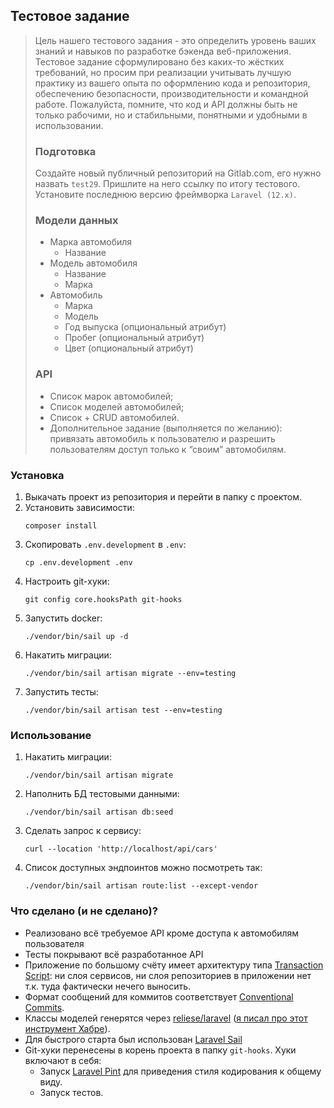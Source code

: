## Тестовое задание

> Цель нашего тестового задания - это определить уровень ваших знаний и навыков по разработке бэкенда веб-приложения. Тестовое задание сформулировано без каких-то жёстких требований, но просим при реализации учитывать лучшую практику из вашего опыта по оформлению кода и репозитория, обеспечению безопасности, производительности и командной работе. Пожалуйста, помните, что код и API должны быть не только рабочими, но и стабильными, понятными и удобными в использовании.
> 
> ### Подготовка
> 
> Создайте новый публичный репозиторий на Gitlab.com, его нужно назвать `test29`. Пришлите на него ссылку по итогу тестового. Установите последнюю версию фреймворка `Laravel (12.x)`.
> ### Модели данных
> 
> * Марка автомобиля
>   * Название
> * Модель автомобиля
>   * Название
>   * Марка
> * Автомобиль
>   * Марка
>   * Модель
>   * Год выпуска (опциональный атрибут)
>   * Пробег (опциональный атрибут)
>   * Цвет (опциональный атрибут)
> ### API
> 
> * Список марок автомобилей;
> * Список моделей автомобилей;
> * Список + CRUD автомобилей.
> * Дополнительное задание (выполняется по желанию): привязать автомобиль к пользователю и разрешить пользователям доступ только к “своим” автомобилям.

### Установка

1. Выкачать проект из репозитория и перейти в папку с проектом.
1. Установить зависимости:
    ```
    composer install
    ```
1. Скопировать `.env.development` в `.env`:
    ```
    cp .env.development .env
    ```
1. Настроить git-хуки:
    ```
    git config core.hooksPath git-hooks
    ```
1. Запустить docker:
    ```
    ./vendor/bin/sail up -d
    ```
1. Накатить миграции:
    ```
    ./vendor/bin/sail artisan migrate --env=testing
    ```
1. Запустить тесты:
    ```
    ./vendor/bin/sail artisan test --env=testing
    ```

### Использование

1. Накатить миграции:
    ```
    ./vendor/bin/sail artisan migrate
    ```
1. Наполнить БД тестовыми данными:
    ```
    ./vendor/bin/sail artisan db:seed
    ```
1. Сделать запрос к сервису:
    ```
    curl --location 'http://localhost/api/cars'
    ```
1. Список доступных эндпоинтов можно посмотреть так:
    ```
    ./vendor/bin/sail artisan route:list --except-vendor
    ```

### Что сделано (и не сделано)?

* Реализовано всё требуемое API кроме доступа к автомобилям пользователя
* Тесты покрывают всё разработанное API
* Приложение по большому счёту имеет архитектуру типа [Transaction Script](https://martinfowler.com/eaaCatalog/transactionScript.html): ни слоя сервисов, ни слоя репозиториев в приложении нет т.к. туда фактически нечего выносить.
* Формат сообщений для коммитов соответствует [Conventional Commits](https://www.conventionalcommits.org/en/v1.0.0/).
* Классы моделей генерятся через [reliese/laravel](https://github.com/reliese/laravel) ([я писал про этот инструмент Хабре](https://habr.com/ru/articles/861584/)).
* Для быстрого старта был использован [Laravel Sail](https://laravel.com/docs/12.x/sail)
* Git-хуки перенесены в корень проекта в папку `git-hooks`. Хуки включают в себя:
  * Запуск [Laravel Pint](https://laravel.com/docs/12.x/pint) для приведения стиля кодирования к общему виду.
  * Запуск тестов.
